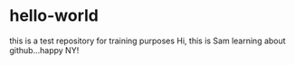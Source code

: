 # hello-world
this is a test repository for training purposes
Hi, this is Sam learning about github...happy NY!
